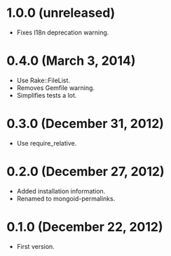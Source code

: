 # 1.0.0 (unreleased)

* Fixes I18n deprecation warning.

# 0.4.0 (March 3, 2014)

* Use Rake::FileList.
* Removes Gemfile warning.
* Simplifies tests a lot.

# 0.3.0 (December 31, 2012)

* Use require_relative.

# 0.2.0 (December 27, 2012)

* Added installation information.
* Renamed to mongoid-permalinks.

# 0.1.0 (December 22, 2012)

* First version.
